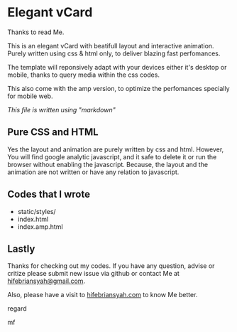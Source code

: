 # Elegant vCard

Thanks to read Me.

This is an elegant vCard with beatifull layout and interactive animation. Purely written using css & html only, to deliver blazing fast perfomances.

The template will reponsively adapt with your devices either it's desktop or mobile, thanks to query media within the css codes.

This also come with the amp version, to optimize the perfomances specially for mobile web.

_This file is written using "markdown"_

## Pure CSS and HTML

Yes the layout and animation are purely written by css and html. However, You will  find google analytic javascript, and it safe to delete it or run the browser without enabling the javascript. Because, the layout and the animation are not written or have any relation to javascript.

## Codes that I wrote
* static/styles/
* index.html
* index.amp.html

## Lastly
Thanks for checking out my codes. If you have any question, advise or critize please submit new issue via github or contact Me at hifebriansyah@gmail.com. 

Also, please have a visit to [hifebriansyah.com](http://hifebriansyah.com)  to know Me better.

regard

mf